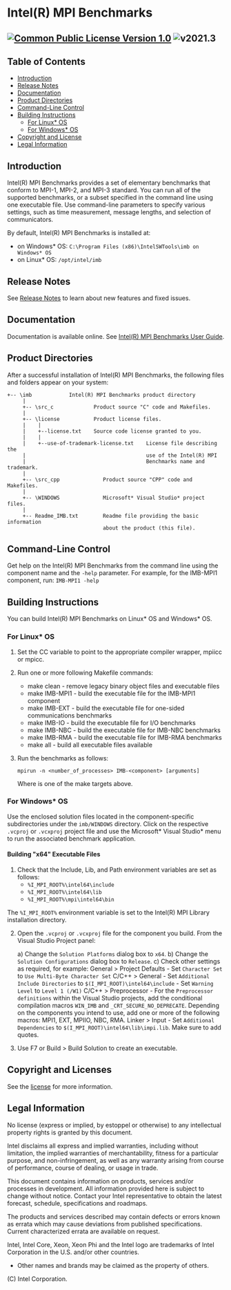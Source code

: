 # Intel(R) MPI Benchmarks <!-- omit in toc -->
[![Common Public License Version 1.0](https://img.shields.io/badge/license-Common%20Public%20License%20Version%201.0-green.svg)](license/license.txt)
![v2021.3](https://img.shields.io/badge/v.2021.3-Update-orange.svg)
--------------------------------------------------



## Table of Contents <!-- omit in toc -->
- [Introduction](#introduction)
- [Release Notes](#release-notes)
- [Documentation](#documentation)
- [Product Directories](#product-directories)
- [Command-Line Control](#command-line-control)
- [Building Instructions](#building-instructions)
  - [For Linux* OS](#for-linux*-os)
  - [For Windows* OS](#for-windows*-os)
- [Copyright and License](#copyright-and-license)
- [Legal Information](#legal-information)



## Introduction

Intel(R) MPI Benchmarks provides a set of elementary benchmarks that conform
to MPI-1, MPI-2, and MPI-3 standard.
You can run all of the supported benchmarks, or a subset specified in the
command line using one executable file. Use command-line parameters to specify
various settings, such as time measurement, message lengths, and selection of 
communicators.


By default, Intel(R) MPI Benchmarks is installed at:
  - on Windows* OS: `C:\Program Files (x86)\IntelSWTools\imb on Windows* OS`
  - on Linux* OS: `/opt/intel/imb` 



## Release Notes 

See [Release Notes](RELEASENOTES.md) to learn about new features and fixed issues.



## Documentation 
Documentation is available online. See [Intel(R) MPI Benchmarks User Guide](https://software.intel.com/en-us/imb-user-guide).



## Product Directories

After a successful installation of Intel(R) MPI Benchmarks, the following 
files and folders appear on your system:

    +-- \imb            Intel(R) MPI Benchmarks product directory
         |
         +-- \src_c             Product source "C" code and Makefiles.
         |
         +-- \license           Product license files.
         |    |              
         |    +--license.txt    Source code license granted to you.
         |    |                             
         |    +--use-of-trademark-license.txt    License file describing the 
         |                                       use of the Intel(R) MPI 
         |                                       Benchmarks name and trademark.
         |
         +-- \src_cpp              Product source "CPP" code and Makefiles. 
         |
         +-- \WINDOWS              Microsoft* Visual Studio* project files. 
         |
         +-- Readme_IMB.txt        Readme file providing the basic information
                                   about the product (this file).



## Command-Line Control

Get help on the Intel(R) MPI Benchmarks from the command line using 
the component name and the `-help` parameter. For example, for the IMB-MPI1 
component, run:
```IMB-MPI1 -help```



## Building Instructions

You can build Intel(R) MPI Benchmarks on Linux* OS and Windows* OS. 

### For Linux* OS

1) Set the CC variable to point to the appropriate compiler wrapper, mpiicc or 
   mpicc.
2) Run one or more following Makefile commands:

   - make clean - remove legacy binary object files and executable files
   - make IMB-MPI1 - build the executable file for the IMB-MPI1 component
   - make IMB-EXT - build the executable file for one-sided communications benchmarks
   - make IMB-IO - build the executable file for I/O benchmarks
   - make IMB-NBC - build the executable file for IMB-NBC benchmarks
   - make IMB-RMA - build the executable file for IMB-RMA benchmarks
   - make all - build all executable files available

3) Run the benchmarks as follows:

   ```mpirun -n <number_of_processes> IMB-<component> [arguments]```

   Where <component> is one of the make targets above.


### For Windows* OS

Use the enclosed solution files located in the component-specific 
subdirectories under the `imb/WINDOWS` directory. Click on the respective 
`.vcproj` or `.vcxproj` project file and use the Microsoft* Visual Studio* 
menu to run the associated benchmark application.

#### Building "x64" Executable Files 

1) Check that the Include, Lib, and Path environment variables are set as follows:
    - ```%I_MPI_ROOT%\intel64\include```
    - ```%I_MPI_ROOT%\intel64\lib```
    - ```%I_MPI_ROOT%\mpi\intel64\bin```
   
  The ``%I_MPI_ROOT%`` environment variable is set to the Intel(R) MPI Library 
   installation directory.

2) Open the `.vcproj` or `.vcxproj` file for the component you build. From the Visual Studio Project panel:
  
    a) Change the `Solution Platforms` dialog box to `x64`.
    b) Change the `Solution Configurations` dialog box to `Release`.
    c) Check other settings as required, for example:
    General > Project Defaults
       - Set `Character Set` to `Use Multi-Byte Character Set`
    C/C++ > General 
       - Set `Additional Include Directories` to 
           ```$(I_MPI_ROOT)\intel64\include```
       - Set `Warning Level` to `Level 1 (/W1)`
    C/C++ > Preprocessor
       - For the `Preprocessor definitions` within the Visual Studio 
         projects, add the conditional compilation macros `WIN_IMB` and 
         `_CRT_SECURE_NO_DEPRECATE`. Depending on the components you intend to 
         use, add one or more of the following macros: 
         MPI1, EXT, MPIIO, NBC, RMA.
    Linker > Input
       - Set `Additional Dependencies` to ```$(I_MPI_ROOT)\intel64\lib\impi.lib```. 
         Make sure to add quotes.

3) Use F7 or Build > Build Solution to create an executable.



## Copyright and Licenses

See the [license](license) for more information.



## Legal Information

No license (express or implied, by estoppel or otherwise) to any intellectual
property rights is granted by this document.

Intel disclaims all express and implied warranties, including without limitation,
the implied warranties of merchantability, fitness for a particular purpose, and
non-infringement, as well as any warranty arising from course of performance,
course of dealing, or usage in trade.

This document contains information on products, services and/or processes in
development. All information provided here is subject to change without notice.
Contact your Intel representative to obtain the latest forecast, schedule,
specifications and roadmaps.

The products and services described may contain defects or errors known as
errata which may cause deviations from published specifications. Current
characterized errata are available on request.

Intel, Intel Core, Xeon, Xeon Phi and the Intel logo are trademarks of Intel
Corporation in the U.S. and/or other countries.

* Other names and brands may be claimed as the property of others.

(C) Intel Corporation.
